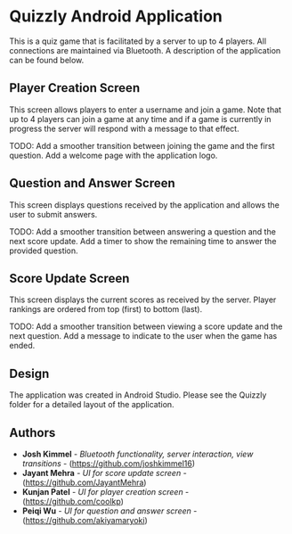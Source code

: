 # Quizzly Android Application

This is a quiz game that is facilitated by a server to up to 4 players. All connections are maintained via Bluetooth. A description of the application can be found below.

## Player Creation Screen

This screen allows players to enter a username and join a game. Note that up to 4 players can join a game at any time and if a game is currently in progress the server will respond with a message to that effect.

TODO: Add a smoother transition between joining the game and the first question. Add a welcome page with the application logo.

## Question and Answer Screen

This screen displays questions received by the application and allows the user to submit answers.

TODO: Add a smoother transition between answering a question and the next score update. Add a timer to show the remaining time to answer the provided question.

## Score Update Screen

This screen displays the current scores as received by the server. Player rankings are ordered from top (first) to bottom (last).

TODO: Add a smoother transition between viewing a score update and the next question. Add a message to indicate to the user when the game has ended.

## Design

The application was created in Android Studio. Please see the Quizzly folder for a detailed layout of the application.

## Authors

* **Josh Kimmel** - *Bluetooth functionality, server interaction, view transitions* - (https://github.com/joshkimmel16)
* **Jayant Mehra** - *UI for score update screen* - (https://github.com/JayantMehra)
* **Kunjan Patel** - *UI for player creation screen* - (https://github.com/coolkp)
* **Peiqi Wu** - *UI for question and answer screen* - (https://github.com/akiyamaryoki)
